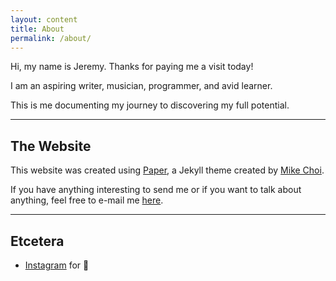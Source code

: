 ```yaml
---
layout: content
title: About
permalink: /about/
---
```

Hi, my name is Jeremy.
Thanks for paying me a visit today!

I am an aspiring writer, musician, programmer, and avid learner.

This is me documenting my journey to discovering my full potential.

----

## The Website
This website was created using <a href="https://github.com/mkchoi212/paper-jekyll-theme">Paper</a>, a Jekyll theme created by <a href="https://deadbeef.me">Mike Choi</a>.

If you have anything interesting to send me or if you want to talk about anything, feel free to e-mail me <a href="apachedragonfly@protonmail.com">here</a>.

----


## Etcetera

- [Instagram](https://www.instagram.com/jeremycsaunders) for 📸
